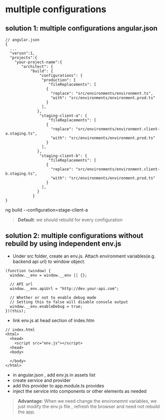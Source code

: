 # multiple configurations

## solution 1: multiple configurations angular.json

```
// angular.json
{
  ...
  "verson":1,
  "projects":{
    "your-project-name":{
       "architect": {
           "build": {
               "configurations": {
                "production": {
                   "fileReplacements": [
                  {
                    "replace": "src/environments/environment.ts",
                    "with": "src/environments/environment.prod.ts"
                  }
                ],
              },
               "staging-client-a": {
                   "fileReplacements": [
                  {
                    "replace": "src/environments/environment.client-a.staging.ts",
                    "with": "src/environments/environment.prod.ts"
                  }
                ],
              },
               "staging-client-b": {
                   "fileReplacements": [
                  {
                    "replace": "src/environments/environment.client-b.staging.ts",
                    "with": "src/environments/environment.prod.ts"
                  }
                ],
              }
            }
}
```

ng build --configuration=stage-client-a  
> <strong>Default</strong>: we should rebuild for every configuration

## solution 2: multiple configurations without rebuild by  using independent env.js

* Under src folder, create an env.js. Attach environment variables(e.g. backend api url) to window object. 

```
(function (window) {
  window.__env = window.__env || {};

  // API url
  window.__env.apiUrl = "http://dev.your-api.com";

  // Whether or not to enable debug mode
  // Setting this to false will disable console output
  window.__env.enableDebug = true;
})(this);

```
* link env.js at head section of index.htm

```
// index.html
<html>
  <head>
    <script src="env.js"></script>
  <head>
  <body>

  </body>
</html>
```

* in angular.json , add env.js in assets list
* create service and provider
* add this provider to app.module.ts provides
* inject the service into components or other elements as needed  
> <strong>Advantage</strong>: When we need change the environemnt variables, we just modify the env.js file  , refresh the browser and need not rebuild the app.

